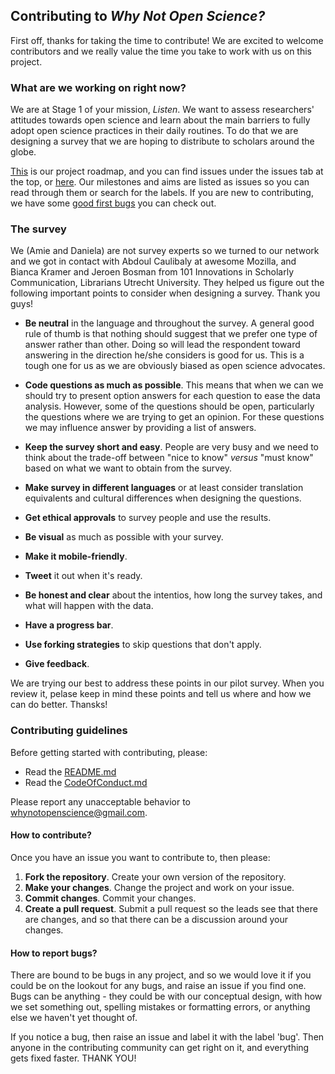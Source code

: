 ## Contributing to *Why Not Open Science?*

First off, thanks for taking the time to contribute! We are excited to welcome contributors and we really value the time you take to work with us on this project.

### What are we working on right now?

We are at Stage 1 of your mission, *Listen*. We want to assess researchers' attitudes towards open science and learn about the main barriers to fully adopt open science practices in their daily routines. To do that we are designing a survey that we are hoping to distribute to scholars around the globe. 

[This](https://github.com/dasaderi/WhyNotOpenScience/blob/master/ROADMAP.md) is our project roadmap, and you can find issues under the issues tab at the top, or [here](https://github.com/dasaderi/WhyNotOpenScience/issues). Our milestones and aims are listed as issues so you can read through them or search for the labels. If you are new to contributing, we have some [good first bugs](https://github.com/dasaderi/WhyNotOpenScience/labels/good%20first%20bugs) you can check out.

### The survey

We (Amie and Daniela) are not survey experts so we turned to our network and we got in contact with Abdoul Caulibaly at awesome Mozilla, and Bianca Kramer and Jeroen Bosman from 101 Innovations in Scholarly Communication, Librarians Utrecht University. They helped us figure out the following important points to consider when designing a survey. Thank you guys!

* __Be neutral__ in the language and throughout the survey. A general good rule of thumb is that nothing should suggest that we prefer one type of answer rather than other. Doing so will lead the respondent toward answering in the direction he/she considers is good for us. This is a tough one for us as we are obviously biased as open science advocates.

* __Code questions as much as possible__. This means that when we can we should try to present option answers for each question to ease the data analysis. However, some of the questions should be open, particularly the questions where we are trying to get an opinion. For these questions we may influence answer by providing a list of answers.

* __Keep the survey short and easy__. People are very busy and we need to think about the trade-off between "nice to know" *versus* "must know" based on what we want to obtain from the survey.

* __Make survey in different languages__ or at least consider translation equivalents and cultural differences when designing the questions.
 
* __Get ethical approvals__ to survey people and use the results.

* __Be visual__ as much as possible with your survey.

* __Make it mobile-friendly__.

* __Tweet__ it out when it's ready.

* __Be honest and clear__ about the intentios, how long the survey takes, and what will happen with the data.
 
* __Have a progress bar__.

* __Use forking strategies__ to skip questions that don't apply.

* __Give feedback__.


We are trying our best to address these points in our pilot survey. When you review it, pelase keep in mind these points and tell us where and how we can do better. Thansks!

### Contributing guidelines

Before getting started with contributing, please:
* Read the [README.md](https://github.com/dasaderi/WhyNotOpenScience/blob/master/README.md)
* Read the [CodeOfConduct.md](https://github.com/dasaderi/WhyNotOpenScience/blob/master/CODE_OF_CONDUCT.md)

Please report any unacceptable behavior to whynotopenscience@gmail.com.


#### How to contribute?

Once you have an issue you want to contribute to, then please:

1. **Fork the repository**. Create your own version of the repository.
2. **Make your changes**. Change the project and work on your issue.
3. **Commit changes**. Commit your changes.
4. **Create a pull request**. Submit a pull request so the leads see that there are changes, and so that there can be a discussion around your changes.

#### How to report bugs?

There are bound to be bugs in any project, and so we would love it if you could be on the lookout for any bugs, and raise an issue if you find one. Bugs can be anything - they could be with our conceptual design, with how we set something out, spelling mistakes or formatting errors, or anything else we haven't yet thought of.

If you notice a bug, then raise an issue and label it with the label 'bug'. Then anyone in the contributing community can get right on it, and everything gets fixed faster. THANK YOU!
